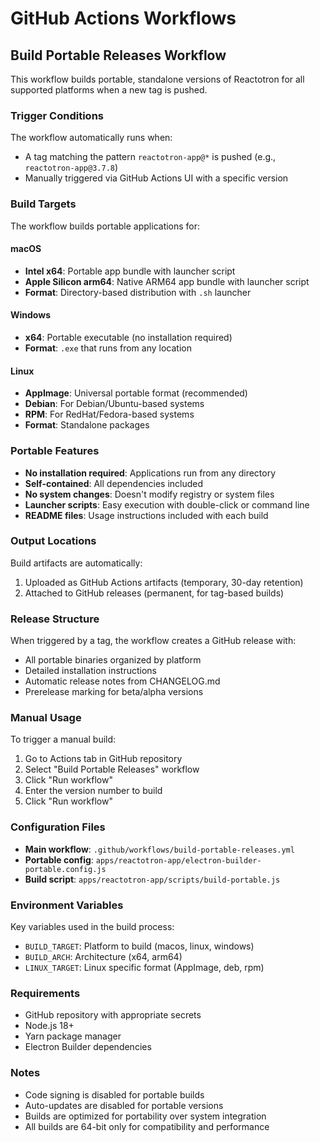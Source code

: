 # GitHub Actions Workflows

## Build Portable Releases Workflow

This workflow builds portable, standalone versions of Reactotron for all supported platforms when a new tag is pushed.

### Trigger Conditions

The workflow automatically runs when:
- A tag matching the pattern `reactotron-app@*` is pushed (e.g., `reactotron-app@3.7.8`)
- Manually triggered via GitHub Actions UI with a specific version

### Build Targets

The workflow builds portable applications for:

#### macOS
- **Intel x64**: Portable app bundle with launcher script
- **Apple Silicon arm64**: Native ARM64 app bundle with launcher script
- **Format**: Directory-based distribution with `.sh` launcher

#### Windows
- **x64**: Portable executable (no installation required)
- **Format**: `.exe` that runs from any location

#### Linux
- **AppImage**: Universal portable format (recommended)
- **Debian**: For Debian/Ubuntu-based systems
- **RPM**: For RedHat/Fedora-based systems
- **Format**: Standalone packages

### Portable Features

- **No installation required**: Applications run from any directory
- **Self-contained**: All dependencies included
- **No system changes**: Doesn't modify registry or system files
- **Launcher scripts**: Easy execution with double-click or command line
- **README files**: Usage instructions included with each build

### Output Locations

Build artifacts are automatically:
1. Uploaded as GitHub Actions artifacts (temporary, 30-day retention)
2. Attached to GitHub releases (permanent, for tag-based builds)

### Release Structure

When triggered by a tag, the workflow creates a GitHub release with:
- All portable binaries organized by platform
- Detailed installation instructions
- Automatic release notes from CHANGELOG.md
- Prerelease marking for beta/alpha versions

### Manual Usage

To trigger a manual build:
1. Go to Actions tab in GitHub repository
2. Select "Build Portable Releases" workflow
3. Click "Run workflow"
4. Enter the version number to build
5. Click "Run workflow"

### Configuration Files

- **Main workflow**: `.github/workflows/build-portable-releases.yml`
- **Portable config**: `apps/reactotron-app/electron-builder-portable.config.js`
- **Build script**: `apps/reactotron-app/scripts/build-portable.js`

### Environment Variables

Key variables used in the build process:
- `BUILD_TARGET`: Platform to build (macos, linux, windows)
- `BUILD_ARCH`: Architecture (x64, arm64)
- `LINUX_TARGET`: Linux specific format (AppImage, deb, rpm)

### Requirements

- GitHub repository with appropriate secrets
- Node.js 18+
- Yarn package manager
- Electron Builder dependencies

### Notes

- Code signing is disabled for portable builds
- Auto-updates are disabled for portable versions
- Builds are optimized for portability over system integration
- All builds are 64-bit only for compatibility and performance